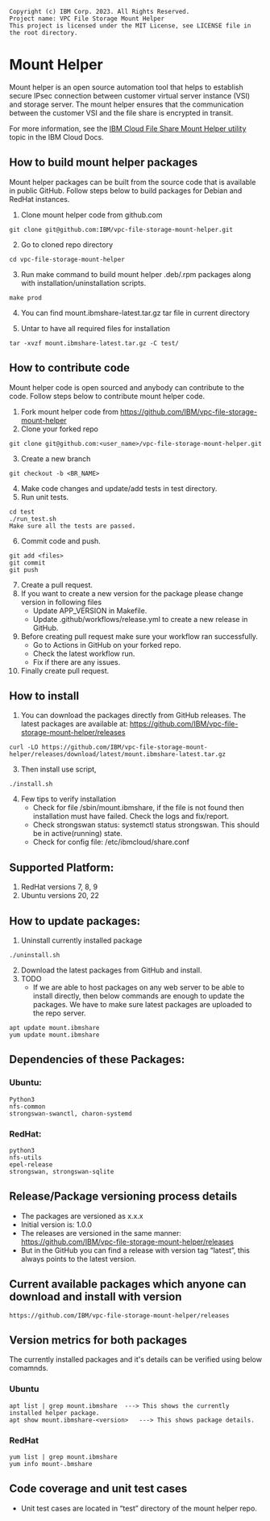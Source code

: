 ```
Copyright (c) IBM Corp. 2023. All Rights Reserved.
Project name: VPC File Storage Mount Helper
This project is licensed under the MIT License, see LICENSE file in the root directory.
```

# Mount Helper
Mount helper is an open source automation tool that helps to establish secure IPsec connection between customer virtual server instance (VSI) and storage server. The mount helper ensures that the communication between the customer VSI and the file share is encrypted in transit.

For more information, see the [IBM Cloud File Share Mount Helper utility](https://cloud.ibm.com/docs/vpc?topic=vpc-file-storage-vpc-eit&interface=ui#fs-mount-helper-utility) topic in the IBM Cloud Docs.

## How to build mount helper packages
Mount helper packages can be built from the source code that is available in public GitHub. Follow steps below to build packages for Debian and RedHat instances.
1. Clone mount helper code from github.com
```
git clone git@github.com:IBM/vpc-file-storage-mount-helper.git
```
2. Go to cloned repo directory
```
cd vpc-file-storage-mount-helper
```
3. Run make command to build mount helper .deb/.rpm packages along with installation/uninstallation scripts.
```
make prod
```
4. You can find mount.ibmshare-latest.tar.gz tar file in current directory

5. Untar to have all required files for installation
```
tar -xvzf mount.ibmshare-latest.tar.gz -C test/
```

## How to contribute code
Mount helper code is open sourced and anybody can contribute to the code. Follow steps below to contribute mount helper code.
1. Fork mount helper code from https://github.com/IBM/vpc-file-storage-mount-helper
2. Clone your forked repo
```
git clone git@github.com:<user_name>/vpc-file-storage-mount-helper.git
```
3. Create a new branch
```
git checkout -b <BR_NAME>
```
4. Make code changes and update/add tests in test directory.
5. Run unit tests.
```
cd test
./run_test.sh
Make sure all the tests are passed.
```
6. Commit code and push.
```
git add <files>
git commit
git push
```
7. Create a pull request.
8. If you want to create a new version for the package please change version in following files
   - Update APP_VERSION in Makefile.
   - Update .github/workflows/release.yml to create a new release in GitHub.
9. Before creating pull request make sure your workflow ran successfully.
   - Go to Actions in GitHub on your forked repo.
   - Check the latest workflow run.
   -  Fix if there are any issues.
10. Finally create pull request.

## How to install
1. You can download the packages directly from GitHub releases.
   The latest packages are available at: https://github.com/IBM/vpc-file-storage-mount-helper/releases
```
curl -LO https://github.com/IBM/vpc-file-storage-mount-helper/releases/download/latest/mount.ibmshare-latest.tar.gz
```
3. Then install use script,
```
./install.sh
```
4. Few tips to verify installation
    - Check for file /sbin/mount.ibmshare, if the file is not found then installation must have failed. Check the logs and fix/report.
    - Check strongswan status: systemctl status strongswan. This should be in active(running) state.
    - Check for config file: /etc/ibmcloud/share.conf

## Supported Platform:
1. RedHat versions 7, 8, 9
2. Ubuntu versions 20, 22

## How to update packages:
1. Uninstall currently installed package
```
./uninstall.sh
```
2. Download the latest packages from GitHub and install.
3. TODO
   - If we are able to host packages on any web server to be able to install directly, then below commands are enough to update the packages. We have to make sure latest packages are uploaded to the repo server.
```
apt update mount.ibmshare
yum update mount.ibmshare
```

## Dependencies of these Packages:
### Ubuntu:
    Python3
    nfs-common
    strongswan-swanctl, charon-systemd
### RedHat:
    python3
    nfs-utils
    epel-release
    strongswan, strongswan-sqlite

## Release/Package versioning process details
   - The packages are versioned as x.x.x
   - Initial version is: 1.0.0
   - The releases are versioned in the same manner: https://github.com/IBM/vpc-file-storage-mount-helper/releases
   - But in the GitHub you can find a release with version tag “latest”, this always points to the latest version.

## Current available packages which anyone can download and install with version
```
https://github.com/IBM/vpc-file-storage-mount-helper/releases
```

## Version metrics for both packages
The currently installed packages and it's details can be verified using below comamnds.
### Ubuntu
```
apt list | grep mount.ibmshare  ---> This shows the currently installed helper package.
apt show mount.ibmshare-<version>   ---> This shows package details.
```
### RedHat
```
yum list | grep mount.ibmshare
yum info mount-.bmshare
```

## Code coverage and unit test cases
   - Unit test cases are located in “test” directory of the mount helper repo.
